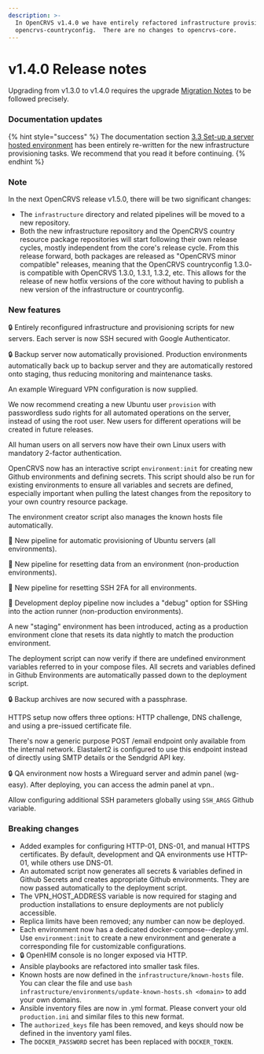 ```yaml
---
description: >-
  In OpenCRVS v1.4.0 we have entirely refactored infrastructure provisioning in
  opencrvs-countryconfig.  There are no changes to opencrvs-core.
---
```


# v1.4.0 Release notes

Upgrading from v1.3.0 to v1.4.0 requires the upgrade [Migration Notes](../../../v1.8.0/general/releases/broken-reference/) to be followed precisely.

### Documentation updates

{% hint style="success" %}
The documentation section [3.3 Set-up a server hosted environment](../../../v1.8.0/setup/3.-installation/3.3-set-up-a-server-hosted-environment) has been entirely re-written for the new infrastructure provisioning tasks. We recommend that you read it before continuing.
{% endhint %}

### Note

In the next OpenCRVS release v1.5.0, there will be two significant changes:

* The `infrastructure` directory and related pipelines will be moved to a new repository.
* Both the new infrastructure repository and the OpenCRVS country resource package repositories will start following their own release cycles, mostly independent from the core's release cycle. From this release forward, both packages are released as "OpenCRVS minor compatible" releases, meaning that the OpenCRVS countryconfig 1.3.0- is compatible with OpenCRVS 1.3.0, 1.3.1, 1.3.2, etc. This allows for the release of new hotfix versions of the core without having to publish a new version of the infrastructure or countryconfig.

### New features

🔒 Entirely reconfigured infrastructure and provisioning scripts for new servers. Each server is now SSH secured with Google Authenticator.

🔒 Backup server now automatically provisioned. Production environments automatically back up to backup server and they are automatically restored onto staging, thus reducing monitoring and maintenance tasks.

An example Wireguard VPN configuration is now supplied.

We now recommend creating a new Ubuntu user `provision` with passwordless sudo rights for all automated operations on the server, instead of using the root user. New users for different operations will be created in future releases.

All human users on all servers now have their own Linux users with mandatory 2-factor authentication.

OpenCRVS now has an interactive script `environment:init` for creating new Github environments and defining secrets. This script should also be run for existing environments to ensure all variables and secrets are defined, especially important when pulling the latest changes from the repository to your own country resource package.

The environment creator script also manages the known hosts file automatically.

🚰 New pipeline for automatic provisioning of Ubuntu servers (all environments).

🚰 New pipeline for resetting data from an environment (non-production environments).

🚰 New pipeline for resetting SSH 2FA for all environments.

🚰 Development deploy pipeline now includes a "debug" option for SSHing into the action runner (non-production environments).

A new "staging" environment has been introduced, acting as a production environment clone that resets its data nightly to match the production environment.

The deployment script can now verify if there are undefined environment variables referred to in your compose files. All secrets and variables defined in Github Environments are automatically passed down to the deployment script.

🔒 Backup archives are now secured with a passphrase.

HTTPS setup now offers three options: HTTP challenge, DNS challenge, and using a pre-issued certificate file.

There's now a generic purpose POST /email endpoint only available from the internal network. Elastalert2 is configured to use this endpoint instead of directly using SMTP details or the Sendgrid API key.

🔒 QA environment now hosts a Wireguard server and admin panel (wg-easy). After deploying, you can access the admin panel at vpn..

Allow configuring additional SSH parameters globally using `SSH_ARGS` Github variable.

### Breaking changes

* Added examples for configuring HTTP-01, DNS-01, and manual HTTPS certificates. By default, development and QA environments use HTTP-01, while others use DNS-01.
* An automated script now generates all secrets & variables defined in Github Secrets and creates appropriate Github environments. They are now passed automatically to the deployment script.
* The VPN\_HOST\_ADDRESS variable is now required for staging and production installations to ensure deployments are not publicly accessible.
* Replica limits have been removed; any number can now be deployed.
* Each environment now has a dedicated docker-compose--deploy.yml. Use `environment:init` to create a new environment and generate a corresponding file for customizable configurations.
* 🔒 OpenHIM console is no longer exposed via HTTP.
* Ansible playbooks are refactored into smaller task files.
* Known hosts are now defined in the `infrastructure/known-hosts` file. You can clear the file and use `bash infrastructure/environments/update-known-hosts.sh <domain>` to add your own domains.
* Ansible inventory files are now in .yml format. Please convert your old `production.ini` and similar files to this new format.
* The `authorized_keys` file has been removed, and keys should now be defined in the inventory yaml files.
* The `DOCKER_PASSWORD` secret has been replaced with `DOCKER_TOKEN`.
